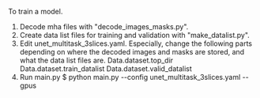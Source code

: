 To train a model.
1. Decode mha files with "decode_images_masks.py".
2. Create data list files for training and validation with "make_datalist.py".
3. Edit unet_multitask_3slices.yaml.
   Especially, change the following parts depending on where the decoded images and masks are stored, and what the data list files are.
     Data.dataset.top_dir
     Data.dataset.train_datalist
     Data.dataset.valid_datalist
5. Run main.py
   $ python main.py --config unet_multitask_3slices.yaml --gpus <gpu ids>
